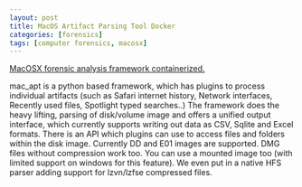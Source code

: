 ```yaml
---
layout: post
title: MacOS Artifact Parsing Tool Docker
categories: [forensics]
tags: [computer forensics, macosx]
---
```


[MacOSX forensic analysis framework containerized.](https://github.com/markedphillips/docker_mac_apt)

mac_apt is a python based framework, which has plugins to process individual artifacts (such as Safari internet history, Network interfaces, Recently used files, Spotlight typed searches..) The framework does the heavy lifting, parsing of disk/volume image and offers a unified output interface, which currently supports writing out data as CSV, Sqlite and Excel formats. There is an API which plugins can use to access files and folders within the disk image. Currently DD and E01 images are supported. DMG files without compression work too. You can use a mounted image too (with limited support on windows for this feature). We even put in a native HFS parser adding support for lzvn/lzfse compressed files.